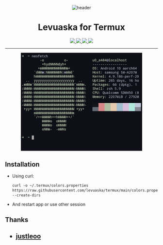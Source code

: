 <div align="center">
    <img src="https://github.com/levuaska.png" height="200" alt="header"/>
    <h1>Levuaska for Termux</h1>
    <p></p>
    <a href="https://github.com/levuaska/termux/stargazers">
        <img src="https://img.shields.io/github/stars/levuaska/termuxe?colorA=0f0f17&colorB=%23afbea2&style=for-the-badge">
    </a>
    <a href="https://github.com/levuaska/termux/network/members/">
        <img src="https://badges.pufler.dev/updated/levuaska/termux?style=for-the-badge&color=e4c9af&logoColor=white&labelColor=0f0f17">
    <a href="https://github.com/levuaska/termux">
    	<img src="https://img.shields.io/github/repo-size/levuaska/termux?colorA=0f0f17&colorB=%23b5e8e0&label=size&style=for-the-badge">
    </a>
    <a href="https://github.com/levuaska/termux/blob/main/LICENSE">
    	<img src="https://img.shields.io/github/license/levuaska/termux?colorA=0f0f17&colorB=%23d78787&style=for-the-badge&logoColor=white">
    </a>
</div>
<hr>
  <div align="center">
   <img src="assets/showcase.jpg" width="400px"></center>
</div>
    
<h2>Installation</h2>
  
- Using curl:
  ```
  curl -o ~/.termux/colors.properties https://raw.githubusercontent.com/levuaska/termux/main/colors.properties --create-dirs
  ```

- And restart app or use other session
  
<h2>Thanks<h2>

- [justleoo](https://github.com/justleoo)
